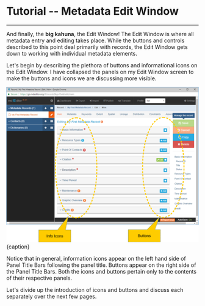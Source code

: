# Tutorial -- Metadata Edit Window
---

And finally, the **big kahuna**, the <span class="md-window">Edit Window</span>!  The <span class="md-window">Edit Window</span> is where all metadata entry and editing takes place.  While the buttons and controls described to this point deal primarily with records, the <span class="md-window">Edit Window</span> gets down to working with individual metadata elements.  

Let's begin by describing the plethora of buttons and informational icons on the <span class="md-window">Edit Window</span>.  I have collapsed the panels on my <span class="md-window">Edit Window</span> screen to make the buttons and icons we are discussing more visible.   

![The Status Bar](/assets/tutorial/edit-window-icons-buttons.png){caption}

Notice that in general, information icons appear on the left hand side of <span class="md-window">Panel Title Bars</span> following the panel title.  Buttons appear on the right side of the <span class="md-window">Panel Title Bars</span>.  Both the icons and buttons pertain only to the contents of their respective panels.  

Let's divide up the introduction of icons and buttons and discuss each separately over the next few pages.  
